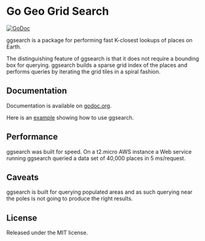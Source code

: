 # Go Geo Grid Search

[![GoDoc](https://godoc.org/github.com/p/go-geo-grid-search?status.svg)](https://godoc.org/github.com/p/go-geo-grid-search)

ggsearch is a package for performing fast K-closest lookups of places
on Earth.

The distinguishing feature of ggsearch is that it does not require a
bounding box for querying. ggsearch builds a sparse grid index of the places
and performs queries by iterating the grid tiles in a spiral fashion.

## Documentation

Documentation is available on [godoc.org](https://godoc.org/github.com/p/go-geo-grid-search).

Here is an [example](https://github.com/p/go-geo-grid-search/examples/simple.go)
showing how to use ggsearch.

## Performance

ggsearch was built for speed. On a t2.micro AWS instance a Web service
running ggsearch queried a data set of 40,000 places in 5 ms/request.

## Caveats

ggsearch is built for querying populated areas and as such querying
near the poles is not going to produce the right results.

## License

Released under the MIT license.
